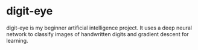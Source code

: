 # digit-eye
digit-eye is my beginner artificial intelligence project. It uses a deep neural network to classify images of handwritten digits and gradient descent for learning.
